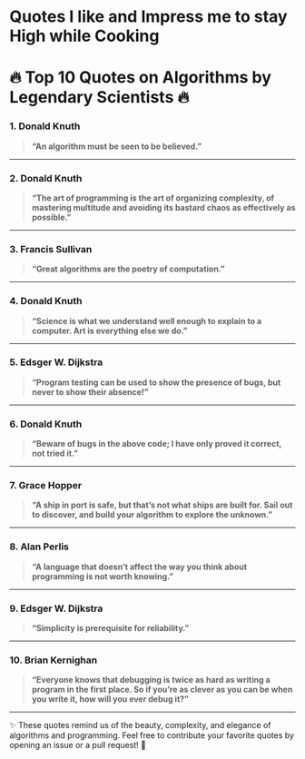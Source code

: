 # Quotes I like and Impress me to stay High while Cooking

# 🔥 Top 10 Quotes on Algorithms by Legendary Scientists 🔥

### 1. **Donald Knuth**  
> **“An algorithm must be seen to be believed.”**

---

### 2. **Donald Knuth**  
> **“The art of programming is the art of organizing complexity, of mastering multitude and avoiding its bastard chaos as effectively as possible.”**

---

### 3. **Francis Sullivan**  
> **“Great algorithms are the poetry of computation.”**

---

### 4. **Donald Knuth**  
> **“Science is what we understand well enough to explain to a computer. Art is everything else we do.”**

---

### 5. **Edsger W. Dijkstra**  
> **“Program testing can be used to show the presence of bugs, but never to show their absence!”**

---

### 6. **Donald Knuth**  
> **“Beware of bugs in the above code; I have only proved it correct, not tried it.”**

---

### 7. **Grace Hopper**  
> **“A ship in port is safe, but that’s not what ships are built for. Sail out to discover, and build your algorithm to explore the unknown.”**

---

### 8. **Alan Perlis**  
> **“A language that doesn’t affect the way you think about programming is not worth knowing.”**

---

### 9. **Edsger W. Dijkstra**  
> **“Simplicity is prerequisite for reliability.”**

---

### 10. **Brian Kernighan**  
> **“Everyone knows that debugging is twice as hard as writing a program in the first place. So if you’re as clever as you can be when you write it, how will you ever debug it?”**

---

✨ These quotes remind us of the beauty, complexity, and elegance of algorithms and programming. Feel free to contribute your favorite quotes by opening an issue or a pull request! 🚀
